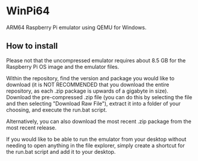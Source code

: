 # WinPi64
 ARM64 Raspberry Pi emulator using QEMU for Windows.

## How to install
Please not that the uncompressed emulator requires about 8.5 GB for the Raspberry Pi OS image and the emulator files.

Within the repository, find the version and package you would like to download (it is NOT RECOMMENDED that you download the entire repository, as each .zip package is upwards of a gigabyte in size).
Download the pre-compressed .zip file (you can do this by selecting the file and then selecting "Download Raw File"), extract it into a folder of your choosing, and execute the run.bat script. 

Alternatively, you can also download the most recent .zip package from the most recent release.

If you would like to be able to run the emulator from your desktop without needing to open anything in the file explorer, simply create a shortcut for the run.bat script and add it to your desktop.
